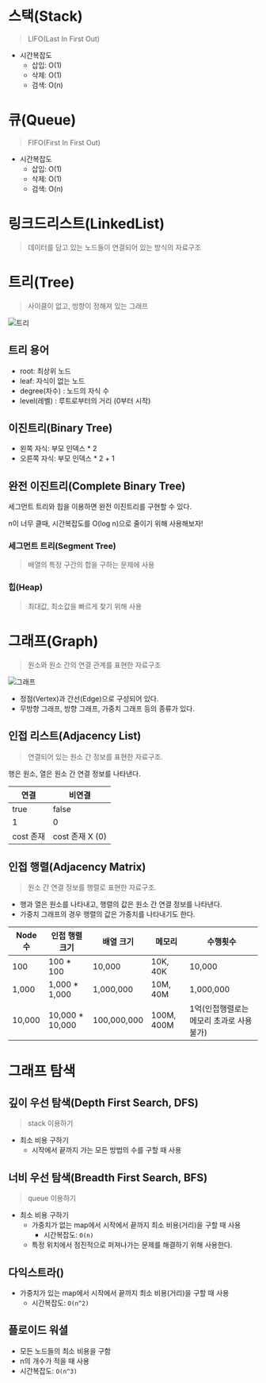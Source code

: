 # 스택(Stack)

> LIFO(Last In First Out)

- 시간복잡도
  - 삽입: O(1)
  - 삭제: O(1)
  - 검색: O(n)

# 큐(Queue)

> FIFO(First In First Out)

- 시간복잡도
  - 삽입: O(1)
  - 삭제: O(1)
  - 검색: O(n)

# 링크드리스트(LinkedList)

> 데이터를 담고 있는 노드들이 연결되어 있는 방식의 자료구조

# 트리(Tree)

> 사이클이 없고, 방향이 정해져 있는 그래프

![트리](https://i.namu.wiki/i/8pViDtKiYxEmcz1zj2WHZEpLHeu4q4n1bAjOOTvA4rLde3d-miR4lbCeFRjhzuTV1SLW5vFdg81Q6vb6fm1I9Q.webp)

## 트리 용어

- root: 최상위 노드
- leaf: 자식이 없는 노드
- degree(차수) : 노드의 자식 수
- level(레벨) : 루트로부터의 거리 (0부터 시작)

## 이진트리(Binary Tree)

- 왼쪽 자식: 부모 인덱스 \* 2
- 오른쪽 자식: 부모 인덱스 \* 2 + 1

## 완전 이진트리(Complete Binary Tree)

세그먼트 트리와 힙을 이용하면 완전 이진트리를 구현할 수 있다.

n이 너무 클때, 시간복잡도를 O(log n)으로 줄이기 위해 사용해보자!

### 세그먼트 트리(Segment Tree)

> 배열의 특정 구간의 합을 구하는 문제에 사용

### 힙(Heap)

> 최대값, 최소값을 빠르게 찾기 위해 사용

# 그래프(Graph)

> 원소와 원소 간의 연결 관계를 표현한 자료구조

![그래프](https://chamdom.blog/static/43dcc5ebdae930f808c5563ac31f4159/c5bb3/directed-and-undirected.png)

- 정점(Vertex)과 간선(Edge)으로 구성되어 있다.
- 무방향 그래프, 방향 그래프, 가중치 그래프 등의 종류가 있다.

## 인접 리스트(Adjacency List)

> 연결되어 있는 원소 간 정보를 표현한 자료구조.

행은 원소, 열은 원소 간 연결 정보를 나타낸다.

| 연결      | 비연결          |
| --------- | --------------- |
| true      | false           |
| 1         | 0               |
| cost 존재 | cost 존재 X (0) |

## 인접 행렬(Adjacency Matrix)

> 원소 간 연결 정보를 행렬로 표현한 자료구조.

- 행과 열은 원소를 나타내고, 행렬의 값은 원소 간 연결 정보를 나타낸다.
- 가중치 그래프의 경우 행렬의 값은 가중치를 나타내기도 한다.

| Node 수 | 인접 행렬 크기   | 배열 크기   | 메모리     | 수행횟수                                  |
| ------- | ---------------- | ----------- | ---------- | ----------------------------------------- |
| 100     | 100 \* 100       | 10,000      | 10K, 40K   | 10,000                                    |
| 1,000   | 1,000 \* 1,000   | 1,000,000   | 10M, 40M   | 1,000,000                                 |
| 10,000  | 10,000 \* 10,000 | 100,000,000 | 100M, 400M | 1억(인접행렬로는 메모리 초과로 사용 불가) |

# 그래프 탐색

## 깊이 우선 탐색(Depth First Search, DFS)

> stack 이용하기

- 최소 비용 구하기
  - 시작에서 끝까지 가는 모든 방법의 수를 구할 때 사용

## 너비 우선 탐색(Breadth First Search, BFS)

> queue 이용하기

- 최소 비용 구하기
  - 가중치가 없는 map에서 시작에서 끝까지 최소 비용(거리)을 구할 때 사용
    - 시간복잡도: `O(n)`
  - 특정 위치에서 점진적으로 퍼져나가는 문제를 해결하기 위해 사용한다.

## 다익스트라()

- 가중치가 있는 map에서 시작에서 끝까지 최소 비용(거리)을 구할 때 사용
  - 시간복잡도: `O(n^2)`

## 플로이드 워셜

- 모든 노드들의 최소 비용을 구함
- n의 개수가 적을 때 사용
- 시간복잡도: `O(n^3)`
